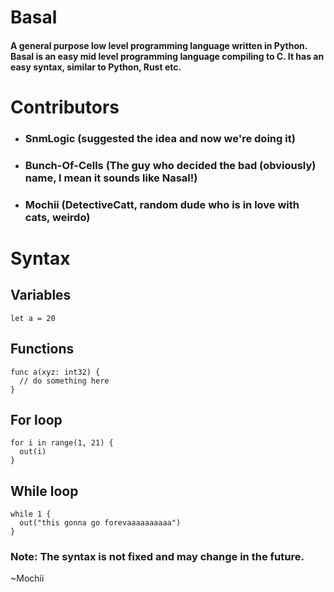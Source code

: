 # Basal

#### A general purpose low level programming language written in Python. Basal is an easy mid level programming language compiling to C. It has an easy syntax, similar to Python, Rust etc.

# Contributors

- ### SnmLogic (suggested the idea and now we're doing it)
- ### Bunch-Of-Cells (The guy who decided the bad (obviously) name, I mean it sounds like Nasal!)
- ### Mochii (DetectiveCatt, random dude who is in love with cats, weirdo)

# Syntax

## Variables

```
let a = 20
```

## Functions

```
func a(xyz: int32) {
  // do something here
}
```

## For loop

```
for i in range(1, 21) {
  out(i)
}
```

## While loop

```
while 1 {
  out("this gonna go forevaaaaaaaaaa")
}
```

### Note: The syntax is not fixed and may change in the future.
~Mochii
